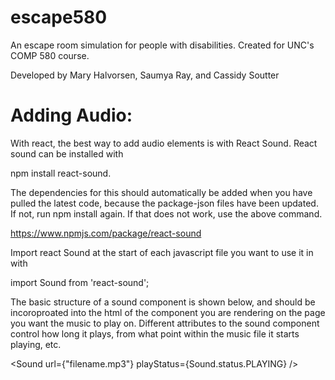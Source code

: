 # escape580
An escape room simulation for people with disabilities. Created for UNC's COMP 580 course.

Developed by Mary Halvorsen, Saumya Ray, and Cassidy Soutter

# Adding Audio: 
 
 With react, the best way to add audio elements is with React Sound. React sound can be installed with 
 
 npm install react-sound. 
 
The dependencies for this should automatically be added when you have pulled the latest code, because the package-json files have been updated. If not, run npm install again. If that does not work, use the above command.
 
 https://www.npmjs.com/package/react-sound
 
 Import react Sound at the start of each javascript file you want to use it in with 
 
 import Sound from 'react-sound';
 
 The basic structure of a sound component is shown below, and should be incoroproated into the html of the component you are rendering on the page you want the music to play on. Different attributes to the sound component control how long it plays, 
 from what point within the music file it starts playing, etc.
 
 <Sound 
  url={"filename.mp3"}
  playStatus={Sound.status.PLAYING}
 />

